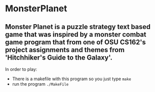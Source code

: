 # MonsterPlanet
Monster Planet is a puzzle strategy text based game that was inspired by a monster combat game program that from one of OSU CS162's project assignments and themes from 'Hitchhiker's Guide to the Galaxy'.
---
In order to play:
* There is a makefile with this program so you just type `make`
* run the program `./MakeFile`
